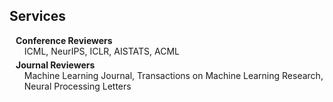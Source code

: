 ## Services

<h4 style="margin:0 10px 0;">Conference Reviewers</h4>
<ul style="margin:0 0 5px;">
ICML, NeurIPS, ICLR, AISTATS, ACML
</ul>

<h4 style="margin:0 10px 0;">Journal Reviewers</h4>
<ul style="margin:0 0 5px;">
Machine Learning Journal, Transactions on Machine Learning Research, Neural Processing Letters
</ul>
